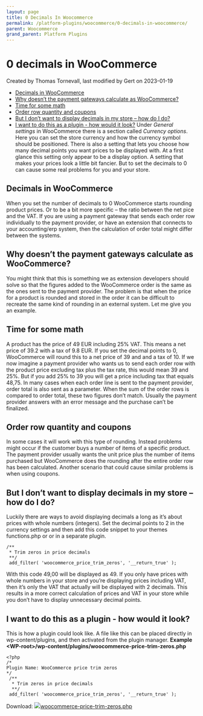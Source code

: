 ```yaml
---
layout: page
title: 0 Decimals In Woocommerce
permalink: /platform-plugins/woocommerce/0-decimals-in-woocommerce/
parent: Woocommerce
grand_parent: Platform Plugins
---
```




# 0 decimals in WooCommerce 
Created by Thomas Tornevall, last modified by Gert on 2023-01-19
- [Decimals in
  WooCommerce](#id-0decimalsinWooCommerce-DecimalsinWooCommerce)
- [Why doesn’t the payment gateways calculate as
  WooCommerce?](#id-0decimalsinWooCommerce-Whydoesn’tthepaymentgatewayscalculateasWooCommerce?)
- [Time for some math](#id-0decimalsinWooCommerce-Timeforsomemath)
- [Order row quantity and
  coupons](#id-0decimalsinWooCommerce-Orderrowquantityandcoupons)
- [But I don’t want to display decimals in my store – how do I
  do?](#id-0decimalsinWooCommerce-ButIdon’twanttodisplaydecimalsinmystore–howdoIdo?)
- [I want to do this as a plugin - how would it
  look?](#id-0decimalsinWooCommerce-Iwanttodothisasaplugin-howwoulditlook?)
Under *General settings* in WooCommerce there is a section
called *Currency options*. Here you can set the store currency and how
the currency symbol should be positioned. There is also a setting that
lets you choose how many decimal points you want prices to be displayed
with.
At a first glance this setting only appear to be a display option. A
setting that makes your prices look a little bit fancier. But to set the
decimals to 0 can cause some real problems for you and your store.
## Decimals in WooCommerce
When you set the number of decimals to 0 WooCommerce starts rounding
product prices. Or to be a bit more specific – the ratio between the net
pice and the VAT. If you are using a payment gateway that sends each
order row individually to the payment provider, or have an extension
that connects to your accounting/erp system, then the calculation of
order total might differ between the systems.
## Why doesn’t the payment gateways calculate as WooCommerce?
You might think that this is something we as extension developers should
solve so that the figures added to the WooCommerce order is the same as
the ones sent to the payment provider.
The problem is that when the price for a product is rounded and stored
in the order it can be difficult to recreate the same kind of rounding
in an external system. Let me give you an example.
## Time for some math
A product has the price of 49 EUR including 25% VAT. This means a net
price of 39.2 with a tax of 9.8 EUR. If you set the decimal points to 0,
WooCommerce will round this to a net price of 39 and and a tax of 10.
If we now imagine a payment provider who wants us to send each order row
with the product price excluding tax plus the tax rate, this would mean
39 and 25%. But if you add 25% to 39 you will get a price including tax
that equals 48,75.
In many cases when each order line is sent to the payment provider,
order total is also sent as a parameter. When the sum of the order rows
is compared to order total, these two figures don’t match. Usually the
payment provider answers with an error message and the purchase can’t be
finalized.
## Order row quantity and coupons
In some cases it will work with this type of rounding. Instead problems
might occur if the customer buys a number of items of a specific
product. The payment provider usually wants the unit price plus the
number of items purchased but WooCommerce does the rounding after the
entire order row has been calculated. Another scenario that could cause
similar problems is when using coupons.
## But I don’t want to display decimals in my store – how do I do?
Luckily there are ways to avoid displaying decimals a long as it’s about
prices with whole numbers (integers). Set the decimal points to 2 in the
currency settings and then add this code snippet to your themes
functions.php or or in a separate plugin.
``` syntaxhighlighter-pre
/**
 * Trim zeros in price decimals
 **/
 add_filter( 'woocommerce_price_trim_zeros', '__return_true' );
```
  
With this code 49,00 will be displayed as 49. If you only have prices
with whole numbers in your store and you’re displaying prices including
VAT, then it’s only the VAT that actually will be displayed with 2
decimals. This results in a more correct calculation of prices and VAT
in your store while you don’t have to display unnecessary decimal
points.
## I want to do this as a plugin - how would it look?
This is how a plugin could look like. A file like this can be placed
directly in wp-content/plugins, and then activated from the plugin
manager.
**Example
\<WP-root\>/wp-content/plugins/woocommerce-price-trim-zeros.php**
``` syntaxhighlighter-pre
<?php
/*
Plugin Name: WooCommerce price trim zeros
*/
 /**
  * Trim zeros in price decimals
  **/
 add_filter( 'woocommerce_price_trim_zeros', '__return_true' );
```
Download:
[![](download/resources/com.atlassian.confluence.plugins.confluence-view-file-macro:view-file-macro-resources/images/placeholder-small-file.png)woocommerce-price-trim-zeros.php](/docs/download/attachments/91029828/woocommerce-price-trim-zeros.php?version=1&modificationDate=1674130461000&api=v2)
